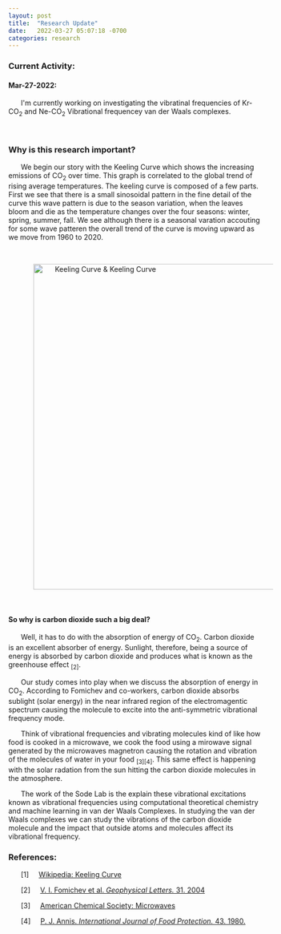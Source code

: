 ```yaml
---
layout: post
title:  "Research Update"
date:   2022-03-27 05:07:18 -0700
categories: research
---
```


<!-- css styling -->
 <style>
      p { text-indent: 25px; }
      p2 {}
</style>

### Current Activity: 


#### Mar-27-2022:

<p>I'm currently working on investigating the vibratinal frequencies of Kr-CO<sub>2</sub> and Ne-CO<sub>2</sub> Vibrational frequencey van der Waals complexes. </p><br>


### Why is this research important? 



<p>We begin our story with the Keeling Curve which shows the increasing emissions of CO<sub>2</sub> over time. This graph is correlated to the global trend of rising average temperatures. The keeling curve is composed of a few parts. First we see that there is a small sinosoidal pattern in the fine detail of the curve this wave pattern is due to the season variation, when the leaves bloom and die as the temperature changes over the four seasons: winter, spring, summer, fall. We see although there is a seasonal varation accouting for some wave patteren the overall trend of the curve is moving upward as we move from 1960 to 2020. </p>

<br>

<a title="Keeling Curve" href="https://en.wikipedia.org/wiki/Keeling_Curve"><img width="650" alt="Keeling Curve &amp; Keeling Curve" src="https://upload.wikimedia.org/wikipedia/commons/thumb/c/c5/Mauna_Loa_CO2_monthly_mean_concentration.svg/800px-Mauna_Loa_CO2_monthly_mean_concentration.svg.png"></a>

<br>

#### So why is carbon dioxide such a big deal? 


<p>Well, it has to do with the absorption of energy of CO<sub>2</sub>. Carbon dioxide is an excellent absorber of energy. Sunlight, therefore, being a source of energy is absorbed by carbon dioxide and produces what is known as the greenhouse effect <sub>[2]</sub>.</p>

<p>Our study comes into play when we discuss the absorption of energy in CO<sub>2</sub>. According to Fomichev and co-workers, carbon dioxide absorbs sublight (solar energy) in the near infrared region of the electromagentic spectrum causing the molecule to excite into the anti-symmetric vibrational frequency mode.</p> 
<p>Think of vibrational frequencies and vibrating molecules kind of like how food is cooked in a microwave, we cook the food using a mirowave signal generated by the microwaves magnetron causing the rotation and vibration of the molecules of water in your food <sub>[3][4]</sub>. This same effect is happening with the solar radation from the sun hitting the carbon dioxide molecules in the atmosphere. </p>
<p>The work of the Sode Lab is the explain these vibrational excitations known as vibrational frequencies using computational theoretical chemistry and machine learning in van der Waals Complexes. In studying the van der Waals complexes we can study the vibrations of the carbon dioxide molecule and the impact that outside atoms and molecules affect its vibrational frequency. </p>



### References: 

[1] &nbsp;&nbsp;&nbsp; <a href="https://en.wikipedia.org/wiki/Keeling_Curve">Wikipedia: Keeling Curve<a>

[2] &nbsp;&nbsp;&nbsp; <a href="https://agupubs.onlinelibrary.wiley.com/doi/10.1029/2004GL020324"> V. I. Fomichev et al. <i>Geophysical Letters.</i> 31. 2004 <a> 

[3] &nbsp;&nbsp;&nbsp; <a href="https://www.acs.org/content/dam/acsorg/education/resources/undergraduate/chemistryincontext/ch10microwaves.pdf"> American Chemical Society: Microwaves <a>

[4] &nbsp;&nbsp;&nbsp; <a href="https://meridian.allenpress.com/jfp/article/43/8/629/188431/Design-and-Use-of-Domestic-Microwave-Ovens">
P. J. Annis. <i>International Journal of Food Protection. </i> 43. 1980. </a>
